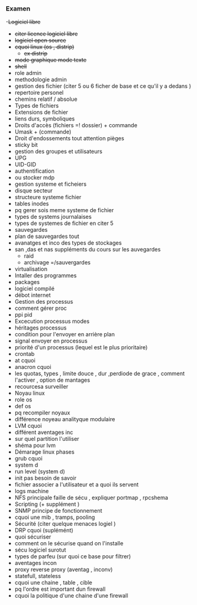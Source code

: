 ### Examen 
-~~Logiciel libre~~
- ~~citer licence logiciel libre~~ 
- ~~logiciel open source~~ 
- ~~cquoi linux (os , distrip)~~
    -  ~~ex distrip~~ 
- ~~mode graphique mode texte~~
- ~~shell~~ 
- role admin 
- methodologie admin
- gestion des fichier (citer 5 ou 6  ficher de base et ce qu'il y a dedans )
- repertoire personel 
- chemins relatif / absolue
- Types de fichiers 
- Extensions de fichier
- liens durs, symboliques 
- Droits d'accès (fichiers =! dossier) + commande 
- Umask + (commande)
- Droit d'endossements tout attention pièges 
- sticky bit
- gestion des groupes et utilisateurs   
- UPG 
- UID-GID
- authentification
- ou stocker mdp 
- gestion systeme et ficheiers
- disque secteur 
- structeure systeme fichier 
- tables inodes 
- pq gerer sois meme systeme de fichier 
- types de systems journalaises
- types de systemes de fichier en citer 5 
- sauvegardes 
- plan de sauvegardes tout
- avanatges et inco des types de stockages 
- san ,das et nas suppléments du cours sur les auvegardes 
    - raid 
    - archivage =/sauvergardes 
- virtualisation  
- Intaller des programmes 
- packages
- logiciel compilé
- débot internet
- Gestion des processus 
- comment gérer proc
- ppi pid 
- Excecution processus modes
- héritages processus
- condition pour l'envoyer en arrière plan
- signal envoyer en processus
- priorité d'un processus  (lequel est le plus prioritaire)
- crontab
- at cquoi 
- anacron cquoi
- les quotas, types , limite douce , dur ,perdiode de grace , comment l'activer , option de mantages 
- recourcesa surveiller  
- Noyau linux  
- role os
- def os 
- pq recompiler noyaux
- différence noyeau analityque modulaire 
- LVM cquoi 
- différent aventages inc
- sur quel partition l'utiliser 
- shéma pour lvm 
- Démarage linux phases 
- grub cquoi 
- system d 
- run level (system d)
-  init pas besoin de savoir
- fichier associer a l'utilisateur et a quoi ils servent 
- logs machine 
- NFS  principale faille de sécu , expliquer portmap , rpcshema 
- Scripting (+ supplément )
-  SNMP principe de fonctionnement 
- cquoi une mib , tramps, pooling 
- Sécurité (citer quelque menaces logiel )
- DRP cquoi (suplémént)
- quoi sécuriser  
- comment on le sécurise quand on l'installe
- sécu logiciel surotut
- types de parfeu (sur quoi ce base pour  filtrer)
- aventages incon
- proxy reverse proxy (aventag , inconv)
- statefull, stateless 
- cquoi une chaine , table , cible 
- pq l'ordre est important dun firewall 
- cquoi la politique d'une chaine d'une firewall 